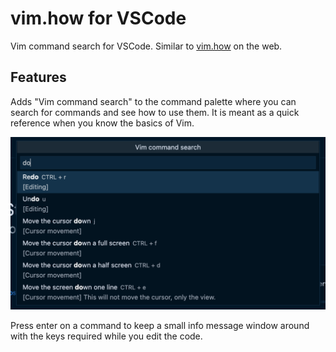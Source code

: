# vim.how for VSCode

Vim command search for VSCode. Similar to [vim.how](https://vim.how) on the web.

## Features

Adds "Vim command search" to the command palette where you can search for commands and see how to use them. It is meant as a quick reference when you know the basics of Vim.

![option in the command palette](media/screenshot.png)

Press enter on a command to keep a small info message window around with the keys required while you edit the code.
